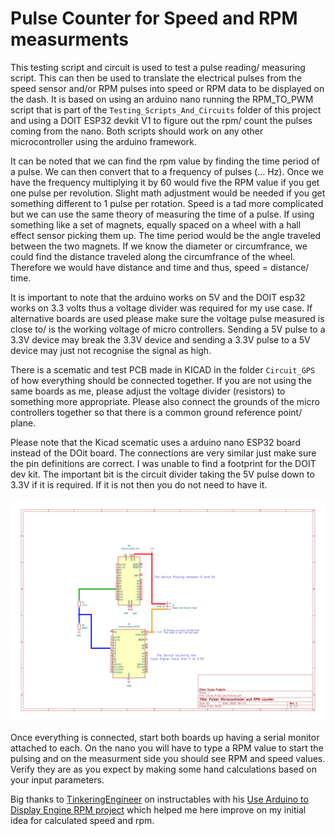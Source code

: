 # Pulse Counter for Speed and RPM measurments

This testing script and circuit is used to test a pulse reading/ measuring script. This can then be used to translate the electrical pulses from the speed sensor and/or RPM pulses into speed or RPM data to be displayed on the dash. It is based on using an arduino nano running the RPM_TO_PWM script that is part of the `Testing_Scripts_And_Circuits` folder of this project and using a DOIT ESP32 devkit V1 to figure out the rpm/ count the pulses coming from the nano. Both scripts should work on any other microcontroller using the arduino framework.

It can be noted that we can find the rpm value by finding the time period of a pulse. We can then convert that to a frequency of pulses (... Hz). Once we have the frequency multiplying it by 60 would five the RPM value if you get one pulse per revolution. Slight math adjustment would be needed if you get something different to 1 pulse per rotation.
Speed is a tad more complicated but we can use the same theory of measuring the time of a pulse. If using something like a set of magnets, equally spaced on a wheel with a hall effect sensor picking them up. The time period would be the angle traveled between the two magnets. If we know the diameter or circumfrance, we could find the distance traveled along the circumfrance of the wheel. Therefore we would have distance and time and thus, speed = distance/ time.

It is important to note that the arduino works on 5V and the DOIT esp32 works on 3.3 volts thus a voltage divider was required for my use case. If alternative boards are used please make sure the voltage pulse measured is close to/ is the working voltage of micro controllers. Sending a 5V pulse to a 3.3V device may break the 3.3V device and sending a 3.3V pulse to a 5V device may just not recognise the signal as high.

There is a scematic and test PCB made in KICAD in the folder `Circuit_GPS` of how everything should be connected together. If you are not using the same boards as me, please adjust the voltage divider (resistors) to something more appropriate. Please also connect the grounds of the micro controllers together so that there is a common ground reference point/ plane.

Please note that the Kicad scematic uses a arduino nano ESP32 board instead of the DOit board. The connections are very similar just make sure the pin definitions are correct. I was unable to find a footprint for the DOIT dev kit. The important bit is the circuit divider taking the 5V pulse down to 3.3V if it is required. If it is not then you do not need to have it.

![](Circuit_Pulse_Count/Circuit_Pulse_Count.svg)

Once everything is connected, start both boards up having a serial monitor attached to each. On the nano you will have to type a RPM value to start the pulsing and on the measurment side you should see RPM and speed values. Verify they are as you expect by making some hand calculations based on your input parameters.

Big thanks to [TinkeringEngineer](https://www.instructables.com/member/TinkeringEngineer/) on instructables with his [Use Arduino to Display Engine RPM project](https://www.instructables.com/Use-Arduino-to-Display-Engine-RPM/) which helped me here improve on my initial idea for calculated speed and rpm.